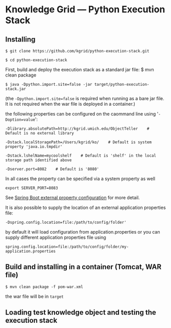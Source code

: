 # Knowledge Grid — Python Execution Stack

## Installing

    $ git clone https://github.com/kgrid/python-execution-stack.git

    $ cd python-execution-stack
First, build and deploy the execution stack as a standard jar file:
    $ mvn clean package

    $ java -Dpython.import.site=false -jar target/python-execution-stack.jar

(the `-Dpython.import.site=false` is required when running as a bare jar file. It is not required when the war file is deployed in a container.)


the following properties can be configured on the caommand line using '`-Doption=value`':


    -Dlibrary.absolutePath=http://kgrid.umich.edu/ObjectTeller    # Default is no external library

    -Dstack.localStoragePath=/Users/kgrid/ko/    # Default is system property 'java.io.tmpdir'

    -Dstack.lshelName=mycoolshelf    # Default is 'shelf' in the local storage path identified above

    -Dserver.port=8082    # Default is '8080'

In all cases the property can be specified via a system property as well

    export SERVER_PORT=8083

See [Spring Boot external property configuration](https://docs.spring.io/spring-boot/docs/current/reference/html/boot-features-external-config.html) for more detail.


It is also possible to supply the location of an external application properties file:

    -Dspring.config.location=file:/path/to/config/folder'

 by default it will load configuration from application.properties
    or you can supply different application properties file using

    spring.config.location=file:/path/to/config/folder/my-application.properties


## Build and installing in a container (Tomcat, WAR file)

    $ mvn clean package -f pom-war.xml

the war file will be in `target`

## Loading test knowledge object and testing the execution stack


 


